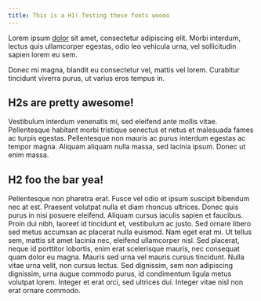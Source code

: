 ```yaml
---
title: This is a H1! Testing these fonts woooo
---
```


Lorem ipsum [dolor](#) sit amet, consectetur adipiscing elit. Morbi interdum, lectus quis ullamcorper egestas, odio leo vehicula urna, vel sollicitudin sapien lorem eu sem. 

Donec mi magna, blandit eu consectetur vel, mattis vel lorem. Curabitur tincidunt viverra purus, ut varius eros tempus in. 

## H2s are pretty awesome!

Vestibulum interdum venenatis mi, sed eleifend ante mollis vitae. Pellentesque habitant morbi tristique senectus et netus et malesuada fames ac turpis egestas. Pellentesque non mauris ac purus interdum egestas ac tempor magna. Aliquam aliquam nulla massa, sed lacinia ipsum. Donec ut enim massa.

## H2 foo the bar yea! 

Pellentesque non pharetra erat. Fusce vel odio et ipsum suscipit bibendum nec at est. Praesent volutpat nulla et diam rhoncus ultrices. Donec quis purus in nisi posuere eleifend. Aliquam cursus iaculis sapien et faucibus. Proin dui nibh, laoreet id tincidunt et, vestibulum ac justo. Sed ornare libero sed metus accumsan ac placerat nulla euismod. Nam eget erat mi. Ut tellus sem, mattis sit amet lacinia nec, eleifend ullamcorper nisl. Sed placerat, neque id porttitor lobortis, enim erat scelerisque mauris, nec consequat quam dolor eu magna. Mauris sed urna vel mauris cursus tincidunt. Nulla vitae urna velit, non cursus lectus. Sed dignissim, sem non adipiscing dignissim, urna augue commodo purus, id condimentum ligula metus volutpat lorem. Integer et erat orci, sed ultrices dui. Integer vitae nisl non erat ornare commodo.